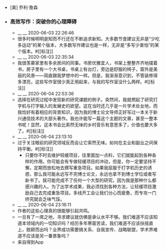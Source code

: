 - [美] 乔利·詹森
- ### 高效写作：突破你的心理障碍
    - __ __ 2020-06-03 22:26:46
    - 很多时候明明是知而不行还在不断追求新知。大多数节食建议无非是“少吃多运动”的某个版本，大多数写作建议也是一样，无非是“多写少害怕”的某个版本。#[[标注]]
    - __ __ 2020-06-03 22:35:34
    - 我很羡慕家里有多余房间的同事。书房优雅宜人，书架上整整齐齐地摆着书，房子里有一个大书桌，书桌上有台灯，旁边是舒服的椅子，窗外是美丽的风景——简直跟我梦想中的一样。但是，我渐渐意识到，不管装修得多漂亮，这些写作室很少真正用起来，与我的写作室没什么两样。#[[标注]] 
    - __ __ 2020-06-04 22:53:36
    - 选择在研究过程中发现新的研究课题的例子。突然间，我就燃起了研究打字机与打字输入的发展史的欲望。这在当时还几乎是一片学术处女地，而我恰好有着相应的背景知识，因为我的博士论文导师正好写过一本关于新兴通信技术的大部头著作。我也许能写一篇这个主题的文章，甚至一整本书呢！显然，这本书会比索然无味的乡村音乐有意思多了，价值也要大多了。#[[标注]] 
    - __ __ 2020-06-04 23:13:10
    - 过于关注眼前的研究领域反而会让它索然无味。如何在主业和副业之间保持平衡。#[[标注]]
        - 只要你不时去维护轻缓项目，往里面加一点料，它们就能起到各种各样的作用。你可能会有专做轻缓项目的冲动，但是，你一定要坚持不懈，定期而放松地去撰写重急项目。如果我屈服于打字机历史的诱惑，那么我可能永远写不完博士论文，永远也拿不到博士学位或者写新书了。我可能完成不了任何一个大型的研究，因为我是那种什么都感兴趣的人。为了出学术成果，我必须找到各种方法，让轻缓项目激励自己去完成重急项目。多线开工会让我们分心而疲惫，而专攻一门终究就会乏味气馁。
    - __ __ 2020-06-04 23:16:11
    - 作者的这些心理真的很能够引起共鸣。
    - 一旦有了一席之地，寻求建议就仿佛是承认水平不够。我们难道不应该知道本领域内的一切知识吗？经历多年寒窗苦读，我们难道不应该扶摇直上，脱颖而出吗？业界成功需要搞关系、自我宣传、战略联盟，学术界难道不应该是另一番景象吗？
    - 来自得到App
